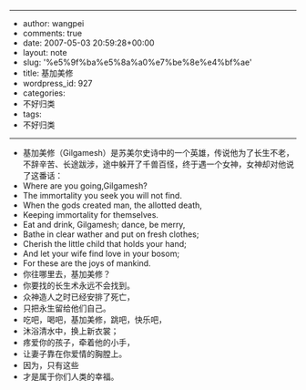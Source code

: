 - --
- author: wangpei
- comments: true
- date: 2007-05-03 20:59:28+00:00
- layout: note
- slug: '%e5%9f%ba%e5%8a%a0%e7%be%8e%e4%bf%ae'
- title: 基加美修
- wordpress_id: 927
- categories:
- 不好归类
- tags:
- 不好归类
- --
- 基加美修（Gilgamesh）是苏美尔史诗中的一个英雄，传说他为了长生不老，不辞辛苦、长途跋涉，途中躲开了千兽百怪，终于遇一个女神，女神却对他说了这番话：
- Where are you going,Gilgamesh?
- The immortality you seek you will not find.
- When the gods created man, the allotted death,
- Keeping immortality for themselves.
- Eat and drink, Gilgamesh; dance, be merry,
- Bathe in clear wather and put on fresh clothes;
- Cherish the little child that holds your hand;
- And let your wife find love in your bosom;
- For these are the joys of mankind.
- 你往哪里去，基加美修？
- 你要找的长生术永远不会找到。
- 众神造人之时已经安排了死亡，
- 只把永生留给他们自己。
- 吃吧，喝吧，基加美修，跳吧，快乐吧，
- 沐浴清水中，换上新衣裳；
- 疼爱你的孩子，牵着他的小手，
- 让妻子靠在你爱情的胸膛上。
- 因为，只有这些
- 才是属于你们人类的幸福。
